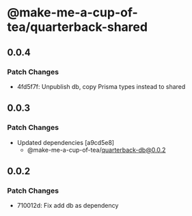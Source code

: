 # @make-me-a-cup-of-tea/quarterback-shared

## 0.0.4

### Patch Changes

- 4fd5f7f: Unpublish db, copy Prisma types instead to shared

## 0.0.3

### Patch Changes

- Updated dependencies [a9cd5e8]
  - @make-me-a-cup-of-tea/quarterback-db@0.0.2

## 0.0.2

### Patch Changes

- 710012d: Fix add db as dependency
